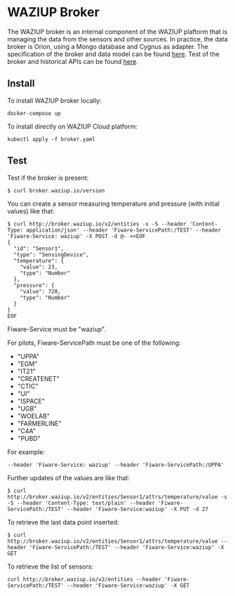 
WAZIUP Broker
=============

The WAZIUP broker is an internal component of the WAZIUP plaftorm that is managing the data from the sensors and other sources.
In practice, the data broker is Orion, using a Mongo database and Cygnus as adapter.
The specification of the broker and data model can be found [here](broker_spec.md).
Test of the broker and historical APIs can be found [here](broker_test.md).

Install
-------

To install WAZIUP broker locally:
```
docker-compose up
```

To install directly on WAZIUP Cloud platform:

```
kubectl apply -f broker.yaml
```

Test
----

Test if the broker is present:
```
$ curl broker.waziup.io/version
```

You can create a sensor measuring temperature and pressure (with initial values) like that:
```
$ curl http://broker.waziup.io/v2/entities -s -S --header 'Content-Type: application/json' --header 'Fiware-ServicePath:/TEST' --header 'Fiware-Service: waziup' -X POST -d @- <<EOF
{
  "id": "Sensor1",
  "type": "SensingDevice",
  "temperature": {
    "value": 23,
    "type": "Number"
  },
  "pressure": {
    "value": 720,
    "type": "Number"
  }
}
EOF
```
Fiware-Service must be "waziup".

For pilots, Fiware-ServicePath must be one of the following:
- "UPPA"
- "EGM"
- "IT21"
- "CREATENET"
- "CTIC"
- "UI"
- "ISPACE"
- "UGB"
- "WOELAB" 
- "FARMERLINE"
- "C4A"
- "PUBD" 

For example:
```
--header 'Fiware-Service: waziup' --header 'Fiware-ServicePath:/UPPA'
```


Further updates of the values are like that:
```
$ curl http://broker.waziup.io/v2/entities/Sensor1/attrs/temperature/value -s -S --header 'Content-Type: text/plain' --header 'Fiware-ServicePath:/TEST' --header 'Fiware-Service:waziup' -X PUT -d 27
```

To retrieve the last data point inserted:
```
$ curl http://broker.waziup.io/v2/entities/Sensor1/attrs/temperature/value --header 'Fiware-ServicePath:/TEST' --header 'Fiware-Service:waziup' -X GET
```

To retrieve the list of sensors:
```
curl http://broker.waziup.io/v2/entities --header 'Fiware-ServicePath:/TEST' --header 'Fiware-Service:waziup' -X GET
```
